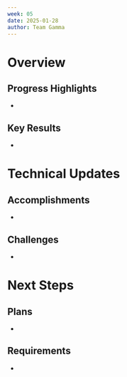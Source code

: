 ```yaml
---
week: 05
date: 2025-01-28
author: Team Gamma
---
```


# Overview

## Progress Highlights
- 

## Key Results
- 

# Technical Updates

## Accomplishments
- 

## Challenges
- 

# Next Steps

## Plans
- 

## Requirements
-
